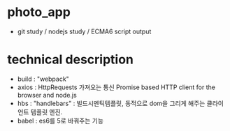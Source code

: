 # photo_app
- git study / nodejs study / ECMA6 script output

# technical description
- build : "webpack"
- axios : HttpRequests 가져오는 통신
  Promise based HTTP client for the browser and node.js
- hbs : "handlebars" : 빌드시멘틱템플릿,
         동적으로 dom을 그리게 해주는 클라이언트 템플릿 엔진.
- babel : es6를 5로 바꿔주는 기능
